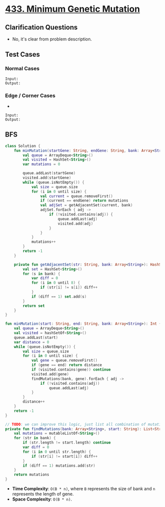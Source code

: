 # [433. Minimum Genetic Mutation](https://leetcode.com/problems/minimum-genetic-mutation)

## Clarification Questions
* No, it's clear from problem description.
 
## Test Cases
### Normal Cases
```
Input: 
Output: 
```
### Edge / Corner Cases
* 
```
Input: 
Output: 
```

## BFS
```kotlin
class Solution {
    fun minMutation(startGene: String, endGene: String, bank: Array<String>): Int {
        val queue = ArrayDeque<String>()
        val visited = HashSet<String>()
        var mutations = 0

        queue.addLast(startGene)
        visited.add(startGene)
        while (queue.isNotEmpty()) {
            val size = queue.size
            for (i in 0 until size) {
                val current = queue.removeFirst()
                if (current == endGene) return mutations
                val adjSet = getAdjacentSet(current, bank)
                adjSet.forEach { adj ->
                    if (!visited.contains(adj)) {
                        queue.addLast(adj)
                        visited.add(adj)
                    }
                }
            }
            mutations++
        }
        return -1
    }

    private fun getAdjacentSet(str: String, bank: Array<String>): HashSet<String> {
        val set = HashSet<String>()
        for (s in bank) {
            var diff = 0
            for (i in 0 until 8) {
                if (str[i] != s[i]) diff++
            }
            if (diff == 1) set.add(s)
        }
        return set
    }
}
```

```kotlin
fun minMutation(start: String, end: String, bank: Array<String>): Int {
    val queue = ArrayDeque<String>()
    val visited = hashSetOf<String>()
    queue.addLast(start)
    var distance = 0
    while (queue.isNotEmpty()) {
        val size = queue.size
        for (i in 0 until size) {
            val gene = queue.removeFirst()
            if (gene == end) return distance
            if (visited.contains(gene)) continue
            visited.add(gene)
            findMutations(bank, gene).forEach { adj -> 
                if (!visited.contains(adj))
                    queue.addLast(adj)
            }
        }
        distance++
    }
    return -1
}

// TODO: we can improve this logic, just list all combination of mutation and check if the combination exists in bank.
private fun findMutations(bank: Array<String>, start: String): List<String> {
    val mutations = mutableListOf<String>()
    for (str in bank) {
        if (str.length != start.length) continue
        var diff = 0
        for (i in 0 until str.length) {
            if (str[i] != start[i]) diff++
        }
        if (diff == 1) mutations.add(str)
    }
    return mutations
}
```

* **Time Complexity**: `O(B * n)`, where `B` represents the size of bank and `n` represents the length of gene.
* **Space Complexity**: `O(B * n)`.